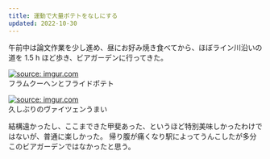 ```yaml
---
title: 運動で大量ポテトをなしにする
updated: 2022-10-30
---
```


午前中は論文作業を少し進め、昼にお好み焼き食べてから、ほぼライン川沿いの道を 1.5 h ほど歩き、ビアガーデンに行ってきた。

<a href="https://imgur.com/8NMdsj3"><img src="https://i.imgur.com/8NMdsj3.jpg" title="source: imgur.com" /></a>  
フラムクーヘンとフライドポテト

<a href="https://imgur.com/rDijGfW"><img src="https://i.imgur.com/rDijGfW.jpg" title="source: imgur.com" /></a>  
久しぶりのヴァイツェンうまい

結構遠かったし、ここまできた甲斐あった、というほど特別美味しかったわけではないが、普通に楽しかった。
帰り腹が痛くなり駅によってうんこしたが多分このビアガーデンではなかったと思う。
